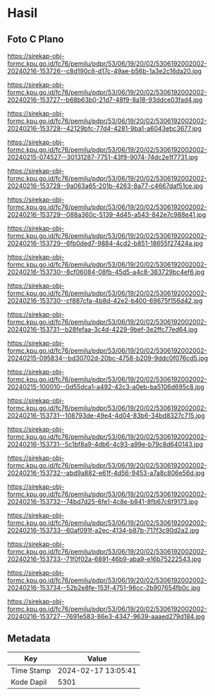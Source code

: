 # Hasil

## Foto C Plano

https://sirekap-obj-formc.kpu.go.id/fc76/pemilu/pdpr/53/06/19/20/02/5306192002002-20240216-153726--c8d190c8-d17c-49ae-b56b-1a3e2c16da20.jpg

https://sirekap-obj-formc.kpu.go.id/fc76/pemilu/pdpr/53/06/19/20/02/5306192002002-20240216-153727--b68b63b0-21d7-48f9-8a18-93ddce03fad4.jpg

https://sirekap-obj-formc.kpu.go.id/fc76/pemilu/pdpr/53/06/19/20/02/5306192002002-20240216-153728--42129bfc-77d4-4281-9ba1-a6043ebc3677.jpg

https://sirekap-obj-formc.kpu.go.id/fc76/pemilu/pdpr/53/06/19/20/02/5306192002002-20240215-074527--30131287-7751-43f9-9074-74dc2e1f7731.jpg

https://sirekap-obj-formc.kpu.go.id/fc76/pemilu/pdpr/53/06/19/20/02/5306192002002-20240216-153728--9a063a65-201b-4263-8a77-c4667daf51ce.jpg

https://sirekap-obj-formc.kpu.go.id/fc76/pemilu/pdpr/53/06/19/20/02/5306192002002-20240216-153729--088a360c-5139-4d45-a543-842e7c988e41.jpg

https://sirekap-obj-formc.kpu.go.id/fc76/pemilu/pdpr/53/06/19/20/02/5306192002002-20240216-153729--6fb0ded7-9884-4cd2-b851-18655f27424a.jpg

https://sirekap-obj-formc.kpu.go.id/fc76/pemilu/pdpr/53/06/19/20/02/5306192002002-20240216-153730--8cf06084-08fb-45d5-a4c8-383729bc4ef6.jpg

https://sirekap-obj-formc.kpu.go.id/fc76/pemilu/pdpr/53/06/19/20/02/5306192002002-20240216-153730--cf887cfa-4b8d-42e2-b400-69675f156d42.jpg

https://sirekap-obj-formc.kpu.go.id/fc76/pemilu/pdpr/53/06/19/20/02/5306192002002-20240216-153731--b28fefaa-3c4d-4229-9bef-3e2ffc77ed64.jpg

https://sirekap-obj-formc.kpu.go.id/fc76/pemilu/pdpr/53/06/19/20/02/5306192002002-20240215-095834--bd30702d-20bc-4758-b209-9ddc0f076cd5.jpg

https://sirekap-obj-formc.kpu.go.id/fc76/pemilu/pdpr/53/06/19/20/02/5306192002002-20240215-100010--0d55dca1-a492-42c3-a0eb-ba5106d695c8.jpg

https://sirekap-obj-formc.kpu.go.id/fc76/pemilu/pdpr/53/06/19/20/02/5306192002002-20240216-153731--108793de-49e4-4d04-83b6-34bd8327c715.jpg

https://sirekap-obj-formc.kpu.go.id/fc76/pemilu/pdpr/53/06/19/20/02/5306192002002-20240216-153731--5c1bf8a9-4db6-4c93-a99e-b79c8d640143.jpg

https://sirekap-obj-formc.kpu.go.id/fc76/pemilu/pdpr/53/06/19/20/02/5306192002002-20240216-153732--abd9a882-e61f-4d56-9453-a7a8c806e56d.jpg

https://sirekap-obj-formc.kpu.go.id/fc76/pemilu/pdpr/53/06/19/20/02/5306192002002-20240216-153732--74bd7d25-6fe1-4c8e-b841-8fb67c6f9173.jpg

https://sirekap-obj-formc.kpu.go.id/fc76/pemilu/pdpr/53/06/19/20/02/5306192002002-20240216-153733--60af091f-a2ec-4134-b87b-717f3c90d2a2.jpg

https://sirekap-obj-formc.kpu.go.id/fc76/pemilu/pdpr/53/06/19/20/02/5306192002002-20240216-153733--71f0f02a-6891-46b9-aba9-e16b75222543.jpg

https://sirekap-obj-formc.kpu.go.id/fc76/pemilu/pdpr/53/06/19/20/02/5306192002002-20240216-153734--52b2e8fe-153f-4751-96cc-2b907654fb0c.jpg

https://sirekap-obj-formc.kpu.go.id/fc76/pemilu/pdpr/53/06/19/20/02/5306192002002-20240216-153727--7691e583-86e3-4347-9639-aaaed279d184.jpg


## Metadata

| Key        | Value               |
| ---------- | ------------------- |
| Time Stamp | 2024-02-17 13:05:41 |
| Kode Dapil | 5301                |



